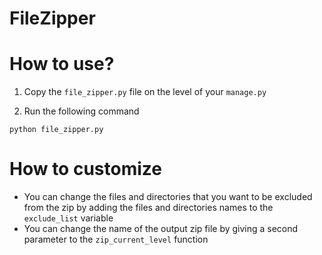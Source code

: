# FileZipper

# How to use?

1. Copy the `file_zipper.py` file on the level of your `manage.py`
   
2. Run the following command
```
python file_zipper.py
```

# How to customize

- You can change the files and directories that you want to be excluded from the zip by adding the files and directories names to the `exclude_list` variable
- You can change the name of the output zip file by giving a second parameter to the `zip_current_level` function
  
